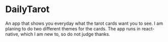 # DailyTarot

An app that shows you everyday what the tarot cards want you to see. I am planing to do two different themes for
the cards. The app runs in react-native, which I am new to, so do not judge thanks.
